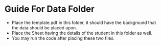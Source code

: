 # Guide For Data Folder

- Place the template.pdf in this folder, it should have the background that the data should be placed upon.
- Place the Sheet having the details of the student in this folder as well.
- You may run the code after placing these two files.